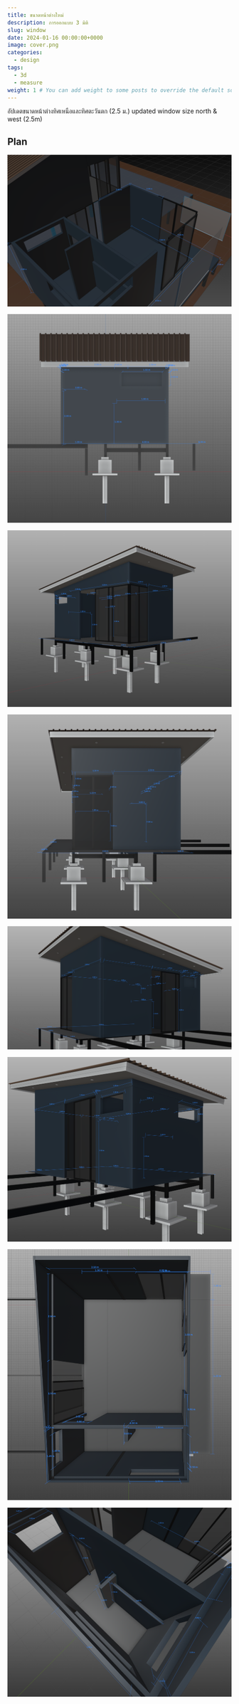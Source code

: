 ```yaml
---
title: ขนาดหน้าต่างใหม่
description: การออกแบบ 3 มิติ
slug: window
date: 2024-01-16 00:00:00+0000
image: cover.png
categories:
  - design
tags:
  - 3d
  - measure
weight: 1 # You can add weight to some posts to override the default sorting (date descending)
---
```


อัปเดตขนาดหน้าต่างทิศเหนือและทิศตะวันตก (2.5 ม.)
updated window size north & west (2.5m)

## Plan

![Image 1](1.png)

![Image 1](3.png)

![Image 1](4.png)

![Image 1](5.png)

![Image 1](6.png)

![Image 1](7.png)

![Image 1](8.png)

![Image 1](9.png)
